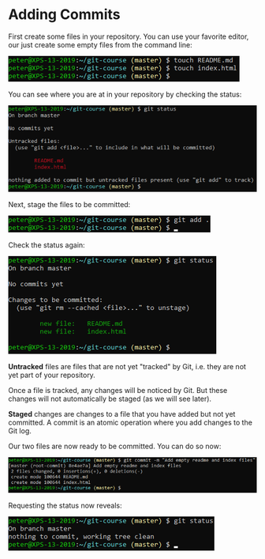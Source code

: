 # Adding Commits

First create some files in your repository. You can use your favorite editor, our just create some empty files from the command line:

![Creating files](../../img/create-files.png)
 
You can see where you are at in your repository by checking the status:

![Git status](../../img/git-status.png)
 
Next, stage the files to be committed:

![Git add](../../img/git-add.png)
 
Check the status again:

![Git status](../../img/git-status-2.png)
 
**Untracked** files are files that are not yet "tracked" by Git, i.e. they are not yet part of your repository.

Once a file is tracked, any changes will be noticed by Git. But these changes will not automatically be staged (as we will see later).

**Staged** changes are changes to a file that you have added but not yet committed. A commit is an atomic operation where you add changes to the Git log.

Our two files are now ready to be committed. You can do so now:

![Git commit](../../img/git-commit.png)
 
Requesting the status now reveals:
 
![Git status](../../img/git-status-3.png)
